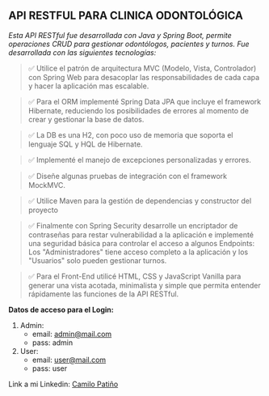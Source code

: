 ## API RESTFUL PARA CLINICA ODONTOLÓGICA

*Esta API RESTful fue desarrollada con Java y Spring Boot, permite operaciones CRUD para gestionar odontólogos, pacientes y turnos. Fue desarrollada con las siguientes tecnologías:*


> ✅ Utilice el patrón de arquitectura MVC (Modelo, Vista, Controlador) con Spring Web para desacoplar las responsabilidades de cada capa y hacer la aplicación mas escalable.

> ✅ Para el ORM implementé Spring Data JPA que incluye el framework Hibernate, reduciendo los posibilidades de errores al momento de crear y gestionar la base de datos.

> ✅ La DB es una H2, con poco uso de memoria que soporta el lenguaje SQL y HQL de Hibernate.

> ✅ Implementé el manejo de excepciones personalizadas y errores.

> ✅ Diseñe algunas pruebas de integración con el framework MockMVC.

> ✅ Utilice Maven para la gestión de dependencias y constructor del proyecto

> ✅ Finalmente con Spring Security desarrolle un encriptador de contraseñas para restar vulnerabilidad a la aplicación e implementé una seguridad básica para controlar el acceso a algunos Endpoints: Los "Administradores" tiene acceso completo a la aplicación y los "Usuarios" solo pueden gestionar turnos. 

> ✅ Para el Front-End utilicé HTML, CSS y JavaScript Vanilla para generar una vista acotada, minimalista y simple que permita entender rápidamente las funciones de la API RESTful.

**Datos de acceso para el Login:**
1. Admin:
    - email: admin@mail.com
    - pass: admin
2. User:
    - email: user@mail.com
    - pass: user


Link a mi Linkedin: [Camilo Patiño](https://www.linkedin.com/in/camilo-pati%C3%B1o-82b73918b/)

